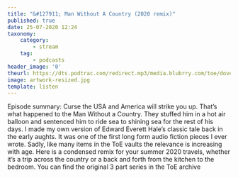 ```yaml
---
title: "&#127911; Man Without A Country (2020 remix)"
published: true
date: 25-07-2020 12:24
taxonomy:
    category:
        - stream
    tag:
        - podcasts
header_image: '0'
theurl: https://dts.podtrac.com/redirect.mp3/media.blubrry.com/toe/dovetail.prxu.org/toe/33e9c537-b287-4504-b4e8-9980f1ad7154/Episode_151_manwocountry2020.mp3
image: artwork-resized.jpg
template: listen
--- 
```

Episode summary: Curse the USA and America will strike you up. That’s what happened to the Man Without a Country. They stuffed him in a hot air balloon and sentenced him to ride sea to shining sea for the rest of his days. I made my own version of Edward Everett Hale’s classic tale back in the early aughts. It was one of the first long form audio fiction pieces I ever wrote. Sadly, like many items in the ToE vaults the relevance is increasing with age. Here is a condensed remix for your summer 2020 travels, whether it’s a trip across the country or a back and forth from the kitchen to the bedroom. You can find the original 3 part series in the ToE archive
